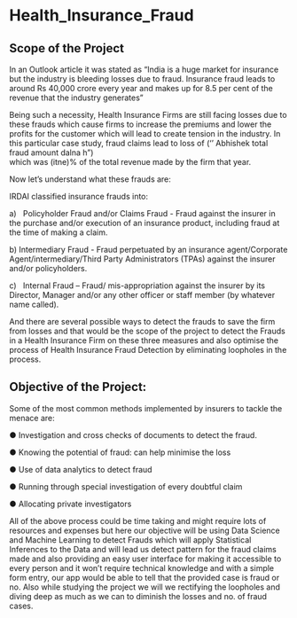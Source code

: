 # Health_Insurance_Fraud
## Scope of the Project

In an Outlook article it was stated as “India is a huge market for insurance but the industry is bleeding losses due to fraud. Insurance fraud leads to around Rs 40,000 crore every year and makes up for 8.5 per cent of the revenue that the industry generates”

Being such a necessity, Health Insurance Firms are still facing losses due to these frauds which cause firms to increase the premiums and lower the profits for the customer which will lead to create tension in the industry. In this particular case study, fraud claims lead to loss of (‘’  Abhishek total fraud amount dalna h”)        
which was (itne)% of the total revenue made by the firm that year.

Now let’s understand what these frauds are:

IRDAI classified insurance frauds into:

a)   Policyholder Fraud and/or Claims Fraud - Fraud against the insurer in the purchase and/or execution of an insurance product, including fraud at the time of making a claim.

b) Intermediary Fraud - Fraud perpetuated by an insurance agent/Corporate Agent/intermediary/Third Party Administrators (TPAs) against the insurer and/or policyholders.

c)   Internal Fraud – Fraud/ mis-appropriation against the insurer by its Director, Manager and/or any other officer or staff member (by whatever name called).

And there are several possible ways to detect the frauds to save the firm from losses and that would be the scope of the project to detect the Frauds in a Health Insurance Firm on these three measures and also optimise the process of Health Insurance Fraud Detection by eliminating loopholes in the process. 

## Objective of the Project:
Some of the most common methods implemented by insurers to tackle the menace are:

● Investigation and cross checks of documents to detect the fraud.

● Knowing the potential of fraud: can help minimise the loss

● Use of data analytics to detect fraud

● Running through special investigation of every doubtful claim

● Allocating private investigators

All of the above process could be time taking and might require lots of resources and expenses but here our objective will be using Data Science and Machine Learning to detect Frauds which will apply Statistical Inferences to the Data and will lead us detect pattern for the fraud claims made and also providing an easy user interface for making it accessible to every person and it won’t require technical knowledge and with a simple form entry, our app would be able to tell that the provided case is fraud or no. Also while studying the project we will we rectifying the loopholes and diving deep as much as we can to diminish the losses and no. of fraud cases. 
